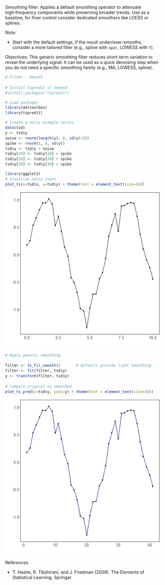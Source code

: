 Smoothing filter: Applies a default smoothing operator to attenuate high‑frequency components while preserving broader trends. Use as a baseline; for finer control consider dedicated smoothers like LOESS or splines.

Note:
- Start with the default settings; if the result under/over-smooths, consider a more tailored filter (e.g., spline with `spar`, LOWESS with `f`).

Objectives: This generic smoothing filter reduces short-term variation to reveal the underlying signal. It can be used as a quick denoising step when you do not need a specific smoothing family (e.g., MA, LOWESS, spline).




``` r
# Filter - Smooth

# Install tspredit if needed
#install.packages("tspredit")
```


``` r
# Load packages
library(daltoolbox)
library(tspredit) 
```



``` r
# Create a noisy example series
data(tsd)
y <- tsd$y
noise <- rnorm(length(y), 0, sd(y)/10)
spike <- rnorm(1, 0, sd(y))
tsd$y <- tsd$y + noise
tsd$y[10] <- tsd$y[10] + spike
tsd$y[20] <- tsd$y[20] + spike
tsd$y[30] <- tsd$y[30] + spike
```


``` r
library(ggplot2)
# Visualize noisy input
plot_ts(x=tsd$x, y=tsd$y) + theme(text = element_text(size=16))
```

![plot of chunk unnamed-chunk-4](fig/ts_fil_smooth/unnamed-chunk-4-1.png)


``` r
# Apply generic smoothing

filter <- ts_fil_smooth()       # defaults provide light smoothing
filter <- fit(filter, tsd$y)
y <- transform(filter, tsd$y)

# Compare original vs smoothed
plot_ts_pred(y=tsd$y, yadj=y) + theme(text = element_text(size=16))
```

![plot of chunk unnamed-chunk-5](fig/ts_fil_smooth/unnamed-chunk-5-1.png)

References
- T. Hastie, R. Tibshirani, and J. Friedman (2009). The Elements of Statistical Learning. Springer.
